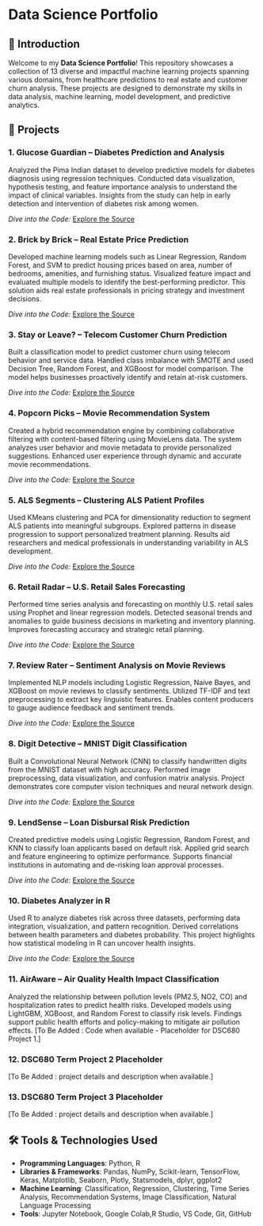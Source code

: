 # Data Science Portfolio

## 🚀 Introduction

Welcome to my **Data Science Portfolio**! This repository showcases a collection of 13 diverse and impactful machine learning projects spanning various domains, from healthcare predictions to real estate and customer churn analysis. These projects are designed to demonstrate my skills in data analysis, machine learning, model development, and predictive analytics.

## 📂 Projects

### 1. **Glucose Guardian – Diabetes Prediction and Analysis** 
Analyzed the Pima Indian dataset to develop predictive models for diabetes diagnosis using regression techniques. Conducted data visualization, hypothesis testing, and feature importance analysis to understand the impact of clinical variables. Insights from the study can help in early detection and intervention of diabetes risk among women.

*Dive into the Code:* [Explore the Source](https://github.com/sriharshabsprasad/data-science-portfolio/tree/main/diabetes_prediction_analysis)


### 2. **Brick by Brick – Real Estate Price Prediction**
Developed machine learning models such as Linear Regression, Random Forest, and SVM to predict housing prices based on area, number of bedrooms, amenities, and furnishing status. Visualized feature impact and evaluated multiple models to identify the best-performing predictor. This solution aids real estate professionals in pricing strategy and investment decisions.

*Dive into the Code:* [Explore the Source](https://github.com/sriharshabsprasad/data-science-portfolio/tree/main/realestate_price_prediction)


### 3. **Stay or Leave? – Telecom Customer Churn Prediction**
Built a classification model to predict customer churn using telecom behavior and service data. Handled class imbalance with SMOTE and used Decision Tree, Random Forest, and XGBoost for model comparison. The model helps businesses proactively identify and retain at-risk customers.

*Dive into the Code:* [Explore the Source](https://github.com/sriharshabsprasad/data-science-portfolio/tree/main/telecom_customer_churn_prediction)

### 4. **Popcorn Picks – Movie Recommendation System**
Created a hybrid recommendation engine by combining collaborative filtering with content-based filtering using MovieLens data. The system analyzes user behavior and movie metadata to provide personalized suggestions. Enhanced user experience through dynamic and accurate movie recommendations.

*Dive into the Code:* [Explore the Source](https://github.com/sriharshabsprasad/data-science-portfolio/tree/main/movie_recommendation_systems)

### 5. **ALS Segments – Clustering ALS Patient Profiles**
Used KMeans clustering and PCA for dimensionality reduction to segment ALS patients into meaningful subgroups. Explored patterns in disease progression to support personalized treatment planning. Results aid researchers and medical professionals in understanding variability in ALS development.

*Dive into the Code:* [Explore the Source](https://github.com/sriharshabsprasad/data-science-portfolio/tree/main/als_segments_clustering)

### 6. **Retail Radar – U.S. Retail Sales Forecasting**
Performed time series analysis and forecasting on monthly U.S. retail sales using Prophet and linear regression models. Detected seasonal trends and anomalies to guide business decisions in marketing and inventory planning. Improves forecasting accuracy and strategic retail planning.

*Dive into the Code:* [Explore the Source](https://github.com/sriharshabsprasad/data-science-portfolio/tree/main/us_retail_sales_forecasting)

### 7. **Review Rater – Sentiment Analysis on Movie Reviews**
Implemented NLP models including Logistic Regression, Naive Bayes, and XGBoost on movie reviews to classify sentiments. Utilized TF-IDF and text preprocessing to extract key linguistic features. Enables content producers to gauge audience feedback and sentiment trends.

*Dive into the Code:* [Explore the Source](https://github.com/sriharshabsprasad/data-science-portfolio/tree/main/sentiment_analysis_movie_reviews)

### 8. **Digit Detective – MNIST Digit Classification**
Built a Convolutional Neural Network (CNN) to classify handwritten digits from the MNIST dataset with high accuracy. Performed image preprocessing, data visualization, and confusion matrix analysis. Project demonstrates core computer vision techniques and neural network design.

*Dive into the Code:* [Explore the Source](https://github.com/sriharshabsprasad/data-science-portfolio/tree/main/mnsit_digit_classification)

### 9. **LendSense – Loan Disbursal Risk Prediction**
Created predictive models using Logistic Regression, Random Forest, and KNN to classify loan applicants based on default risk. Applied grid search and feature engineering to optimize performance. Supports financial institutions in automating and de-risking loan approval processes.

*Dive into the Code:* [Explore the Source](https://github.com/sriharshabsprasad/data-science-portfolio/tree/main/loan_disbursal_risk_prediction)

### 10. **Diabetes Analyzer in R**
Used R to analyze diabetes risk across three datasets, performing data integration, visualization, and pattern recognition. Derived correlations between health parameters and diabetes probability. This project highlights how statistical modeling in R can uncover health insights.

*Dive into the Code:* [Explore the Source](https://github.com/sriharshabsprasad/data-science-portfolio/tree/main/diabetis_analyzer_in_R)

### 11. **AirAware – Air Quality Health Impact Classification**
Analyzed the relationship between pollution levels (PM2.5, NO2, CO) and hospitalization rates to predict health risks. Developed models using LightGBM, XGBoost, and Random Forest to classify risk levels. Findings support public health efforts and policy-making to mitigate air pollution effects.
[To Be Added : Code when available - Placeholder for DSC680 Project 1.]

### 12. **DSC680 Term Project 2 Placeholder**
[To Be Added : project details and description when available.]

### 13. **DSC680 Term Project 3 Placeholder**
[To Be Added : project details and description when available.]

## 🛠️ Tools & Technologies Used

- **Programming Languages**: Python, R
- **Libraries & Frameworks**: Pandas, NumPy, Scikit-learn, TensorFlow, Keras, Matplotlib, Seaborn, Plotly, Statsmodels, dplyr, ggplot2
- **Machine Learning**: Classification, Regression, Clustering, Time Series Analysis, Recommendation Systems, Image Classification, Natural Language Processing
- **Tools**: Jupyter Notebook, Google Colab,R Studio, VS Code, Git, GitHub


